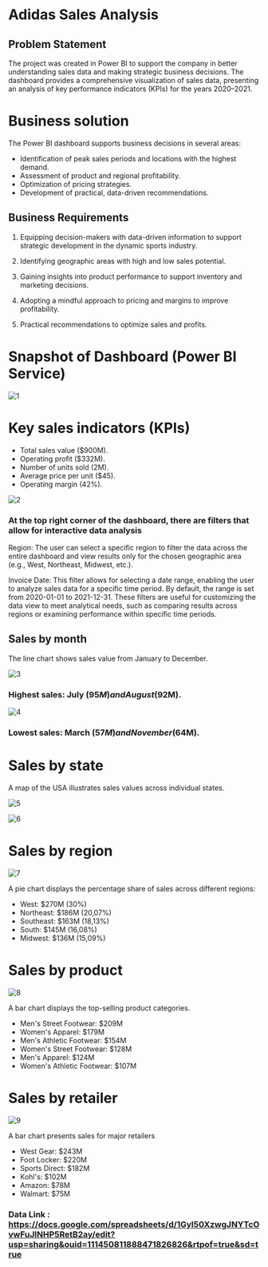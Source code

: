 # Adidas Sales Analysis

## Problem Statement

The project was created in Power BI to support the company in better understanding sales data and making strategic business decisions. The dashboard provides a comprehensive visualization of sales data, presenting an analysis of key performance indicators (KPIs) for the years 2020–2021.

# Business solution
The Power BI dashboard supports business decisions in several areas:

- Identification of peak sales periods and locations with the highest demand.
- Assessment of product and regional profitability.
- Optimization of pricing strategies.
- Development of practical, data-driven recommendations.

## Business Requirements

1. Equipping decision-makers with data-driven information to support strategic development in the dynamic sports industry. 

2. Identifying geographic areas with high and low sales potential.

3. Gaining insights into product performance to support inventory and marketing decisions. 

4. Adopting a mindful approach to pricing and margins to improve profitability.  

5. Practical recommendations to optimize sales and profits.

# Snapshot of Dashboard (Power BI Service)

![1](https://github.com/user-attachments/assets/f7e66a86-d422-430e-a817-7bb86501d489)

# Key sales indicators (KPIs)

- Total sales value ($900M).
- Operating profit ($332M).
- Number of units sold (2M).
- Average price per unit ($45).
- Operating margin (42%).

![2](https://github.com/user-attachments/assets/fb7987ff-e193-4149-91be-69d9c72493fc)

### At the top right corner of the dashboard, there are filters that allow for interactive data analysis
Region:
The user can select a specific region to filter the data across the entire dashboard and view results only for the chosen geographic area (e.g., West, Northeast, Midwest, etc.).

Invoice Date:
This filter allows for selecting a date range, enabling the user to analyze sales data for a specific time period. By default, the range is set from 2020-01-01 to 2021-12-31.
These filters are useful for customizing the data view to meet analytical needs, such as comparing results across regions or examining performance within specific time periods.

## Sales by month  
The line chart shows sales value from January to December.  

![3](https://github.com/user-attachments/assets/585582ce-5c3e-4449-a614-334b62d8c937)

### Highest sales: July ($95M) and August ($92M).  

![4](https://github.com/user-attachments/assets/e6512015-3747-4ce5-ac43-b039049ecf56)

### Lowest sales: March ($57M) and November ($64M).  

# Sales by state  
A map of the USA illustrates sales values across individual states.

![5](https://github.com/user-attachments/assets/de201c16-8d56-4399-8bb3-e1e4f43ce397)

![6](https://github.com/user-attachments/assets/655b39ac-ae51-4857-8b0e-a1c5ef41ead6)

# Sales by region

![7](https://github.com/user-attachments/assets/ca523db9-2088-473c-966b-eb54e57a4031)

A pie chart displays the percentage share of sales across different regions:

- West: $270M (30%)
- Northeast: $186M (20,07%)
- Southeast: $163M (18,13%)
- South: $145M (16,08%)
- Midwest: $136M (15,09%)

# Sales by product

![8](https://github.com/user-attachments/assets/92bd74de-0d77-4be7-b09e-210b2c40efa4)

A bar chart displays the top-selling product categories.

- Men's Street Footwear: $209M
- Women's Apparel: $179M
- Men's Athletic Footwear: $154M
- Women's Street Footwear: $128M
- Men's Apparel: $124M
- Women's Athletic Footwear: $107M

# Sales by retailer

![9](https://github.com/user-attachments/assets/afde8c19-0956-4198-8126-d1e3d3f044fa)

A bar chart presents sales for major retailers

- West Gear: $243M
- Foot Locker: $220M
- Sports Direct: $182M
- Kohl's: $102M
- Amazon: $78M
- Walmart: $75M

### Data Link : https://docs.google.com/spreadsheets/d/1Gyl50XzwgJNYTcOvwFuJlNHP5RetB2ay/edit?usp=sharing&ouid=111450811888471826826&rtpof=true&sd=true
